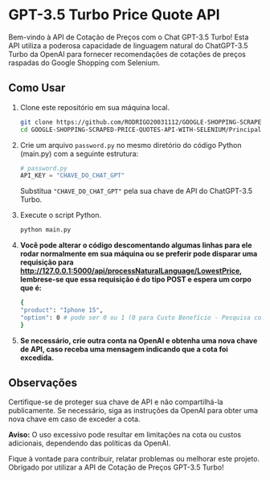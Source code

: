 # GPT-3.5 Turbo Price Quote API

Bem-vindo à API de Cotação de Preços com o Chat GPT-3.5 Turbo! Esta API utiliza a poderosa capacidade de linguagem natural do ChatGPT-3.5 Turbo da OpenAI para fornecer recomendações de cotações de preços raspadas do Google Shopping com Selenium.

## Como Usar

1. Clone este repositório em sua máquina local.

   ```bash
   git clone https://github.com/RODRIGO20031112/GOOGLE-SHOPPING-SCRAPED-PRICE-QUOTES-API-WITH-SELENIUM.git
   cd GOOGLE-SHOPPING-SCRAPED-PRICE-QUOTES-API-WITH-SELENIUM/Principal
   ```

2. Crie um arquivo `password.py` no mesmo diretório do código Python (main.py) com a seguinte estrutura:

   ```python
   # password.py
   API_KEY = "CHAVE_DO_CHAT_GPT"
   ```

   Substitua `"CHAVE_DO_CHAT_GPT"` pela sua chave de API do ChatGPT-3.5 Turbo.

3. Execute o script Python.

   ```bash
   python main.py
   ```

4. **Você pode alterar o código descomentando algumas linhas para ele rodar normalmente em sua máquina ou se preferir pode disparar uma requisição para http://127.0.0.1:5000/api/processNaturalLanguage/LowestPrice, lembrese-se que essa requisição é do tipo POST e espera um corpo que é:**

   ```bash
   {
   "product": "Iphone 15",
   "option": 0 # pode ser 0 ou 1 (0 para Custo Benefício - Pesquisa com ChatGPT ou 1 para Menor preço - Método Sort eficiente para ordenação de preços)
   }
   ```

5. **Se necessário, crie outra conta na OpenAI e obtenha uma nova chave de API, caso receba uma mensagem indicando que a cota foi excedida.**

## Observações

Certifique-se de proteger sua chave de API e não compartilhá-la publicamente. Se necessário, siga as instruções da OpenAI para obter uma nova chave em caso de exceder a cota.

**Aviso:** O uso excessivo pode resultar em limitações na cota ou custos adicionais, dependendo das políticas da OpenAI.

Fique à vontade para contribuir, relatar problemas ou melhorar este projeto. Obrigado por utilizar a API de Cotação de Preços GPT-3.5 Turbo!
